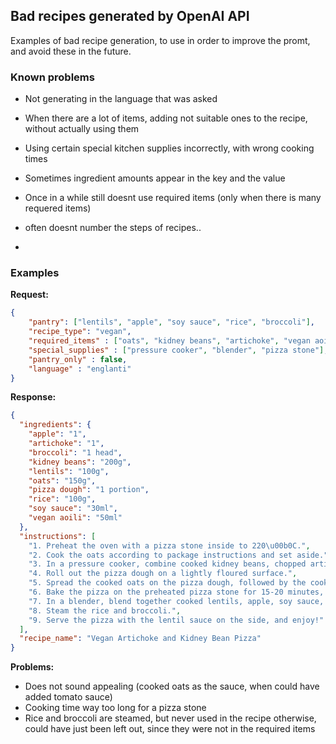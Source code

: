 ## Bad recipes generated by OpenAI API

Examples of bad recipe generation, to use in order to improve the promt, and avoid these in the future.

### Known problems

- Not generating in the language that was asked

- When there are a lot of items, adding not suitable ones to the recipe, without actually using them

- Using certain special kitchen supplies incorrectly, with wrong cooking times

- Sometimes ingredient amounts appear in the key and the value
  
- Once in a while still doesnt use required items (only when there is many requered items)
- often doesnt number the steps of recipes..
- 

### Examples

**Request:**

```json
{
    "pantry": ["lentils", "apple", "soy sauce", "rice", "broccoli"],
    "recipe_type": "vegan",
    "required_items" : ["oats", "kidney beans", "artichoke", "vegan aoili", "pizza dough"],
    "special_supplies" : ["pressure cooker", "blender", "pizza stone"],
    "pantry_only" : false,
    "language" : "englanti"
}
```

**Response:**

```json
{
  "ingredients": {
    "apple": "1",
    "artichoke": "1",
    "broccoli": "1 head",
    "kidney beans": "200g",
    "lentils": "100g",
    "oats": "150g",
    "pizza dough": "1 portion",
    "rice": "100g",
    "soy sauce": "30ml",
    "vegan aoili": "50ml"
  },
  "instructions": [
    "1. Preheat the oven with a pizza stone inside to 220\u00b0C.",
    "2. Cook the oats according to package instructions and set aside.",
    "3. In a pressure cooker, combine cooked kidney beans, chopped artichoke hearts, and vegan aoili. Cook on high pressure for 10 minutes.",
    "4. Roll out the pizza dough on a lightly floured surface.",
    "5. Spread the cooked oats on the pizza dough, followed by the cooked kidney beans and artichoke mixture.",
    "6. Bake the pizza on the preheated pizza stone for 15-20 minutes, or until the crust is golden brown.",
    "7. In a blender, blend together cooked lentils, apple, soy sauce, and a splash of water to make a sauce.",
    "8. Steam the rice and broccoli.",
    "9. Serve the pizza with the lentil sauce on the side, and enjoy!"
  ],
  "recipe_name": "Vegan Artichoke and Kidney Bean Pizza"
}
```

**Problems:**

- Does not sound appealing (cooked oats as the sauce, when could have added tomato sauce)
- Cooking time way too long for a pizza stone
- Rice and broccoli are steamed, but never used in the recipe otherwise, could have just been left out, since they were not in the required items
